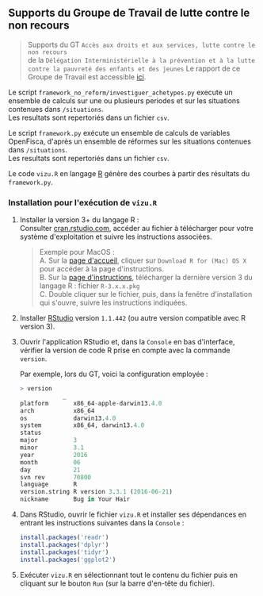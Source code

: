 ## Supports du Groupe de Travail de lutte contre le non recours
  
 > Supports du GT `Accès aux droits et aux services, lutte contre le non recours`  
 de la `Délégation Interministérielle à la prévention et à la lutte contre la pauvreté des enfants et des jeunes`
 Le rapport de ce Groupe de Travail est accessible [ici](https://www.caissedesdepotsdesterritoires.fr/cs/BlobServer?blobkey=id&blobnocache=true&blobwhere=1250171076233&blobheader=application%2Fpdf&blobcol=urldata&blobtable=MungoBlobs).


Le script `framework_no_reform/investiguer_achetypes.py` execute un ensemble de calculs sur une ou plusieurs periodes et sur les situations contenues dans `/situations`.  
Les resultats sont repertoriés dans un fichier `csv`.

Le script `framework.py` exécute un ensemble de calculs de variables OpenFisca, d'après un ensemble de réformes sur les situations contenues dans `/situations`.  
Les resultats sont repertoriés dans un fichier `csv`.

Le code `vizu.R` en langage [R](https://www.r-project.org) génère des courbes à partir des résultats du `framework.py`.

### Installation pour l'exécution de `vizu.R`

1. Installer la version 3+ du langage R :  
Consulter [cran.rstudio.com](https://cran.rstudio.com), accéder au fichier à télécharger pour votre système d'exploitation et suivre les instructions associées.

    > Exemple pour MacOS :  
    A. Sur la [page d'accueil](https://cran.rstudio.com), cliquer sur `Download R for (Mac) OS X` pour accéder à la page d'instructions.  
    B. Sur la [page d'instructions](https://cran.rstudio.com/bin/macosx/), télécharger la dernière version 3 du langage R : fichier `R-3.x.x.pkg`  
    C. Double cliquer sur le fichier, puis, dans la fenêtre d'installation qui s'ouvre, suivre les instructions indiquées.


2. Installer [RStudio](https://www.rstudio.com/products/rstudio/download/#download) version `1.1.442` (ou autre version compatible avec R version 3).

3. Ouvrir l'application RStudio et, dans la `Console` en bas d'interface, vérifier la version de code R prise en compte avec la commande `version`.

    Par exemple, lors du GT, voici la configuration employée :
    ```R
    > version
                _
    platform       x86_64-apple-darwin13.4.0
    arch           x86_64
    os             darwin13.4.0
    system         x86_64, darwin13.4.0
    status
    major          3
    minor          3.1
    year           2016
    month          06
    day            21
    svn rev        70800
    language       R
    version.string R version 3.3.1 (2016-06-21)
    nickname       Bug in Your Hair
    ```

4. Dans RStudio, ouvrir le fichier `vizu.R` et installer ses dépendances en entrant les instructions suivantes dans la `Console` :

    ```R
    install.packages('readr')
    install.packages('dplyr')
    install.packages('tidyr')
    install.packages('ggplot2')
    ```

5. Exécuter `vizu.R` en sélectionnant tout le contenu du fichier puis en cliquant sur le bouton `Run` (sur la barre d'en-tête du fichier).
